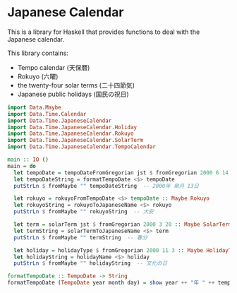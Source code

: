 # Japanese Calendar

This is a library for Haskell that provides functions to deal with the Japanese calendar.

This library contains:

- Tempo calendar (天保暦)
- Rokuyo (六曜)
- the twenty-four solar terms (二十四節気)
- Japanese public holidays (国民の祝日)

```haskell
import Data.Maybe
import Data.Time.Calendar
import Data.Time.JapaneseCalendar
import Data.Time.JapaneseCalendar.Holiday
import Data.Time.JapaneseCalendar.Rokuyo
import Data.Time.JapaneseCalendar.SolarTerm
import Data.Time.JapaneseCalendar.TempoCalendar

main :: IO ()
main = do
  let tempoDate = tempoDateFromGregorian jst $ fromGregorian 2000 6 14 :: Maybe TempoDate
  let tempoDateString = formatTempoDate <$> tempoDate
  putStrLn $ fromMaybe "" tempoDateString  -- 2000年 皐月 13日

  let rokuyo = rokuyoFromTempoDate <$> tempoDate :: Maybe Rokuyo
  let rokuyoString = rokuyoToJapaneseName <$> rokuyo
  putStrLn $ fromMaybe "" rokuyoString  -- 大安

  let term = solarTerm jst $ fromGregorian 2000 3 20 :: Maybe SolarTerm
  let termString = solarTermToJapaneseName <$> term
  putStrLn $ fromMaybe "" termString  -- 春分

  let holiday = holidayType $ fromGregorian 2000 11 3 :: Maybe HolidayType
  let holidayString = holidayName <$> holiday
  putStrLn $ fromMaybe "" holidayString  -- 文化の日

formatTempoDate :: TempoDate -> String
formatTempoDate (TempoDate year month day) = show year ++ "年 " ++ tempoMonthToJapaneseName month ++ " " ++ show day ++ "日"
```

